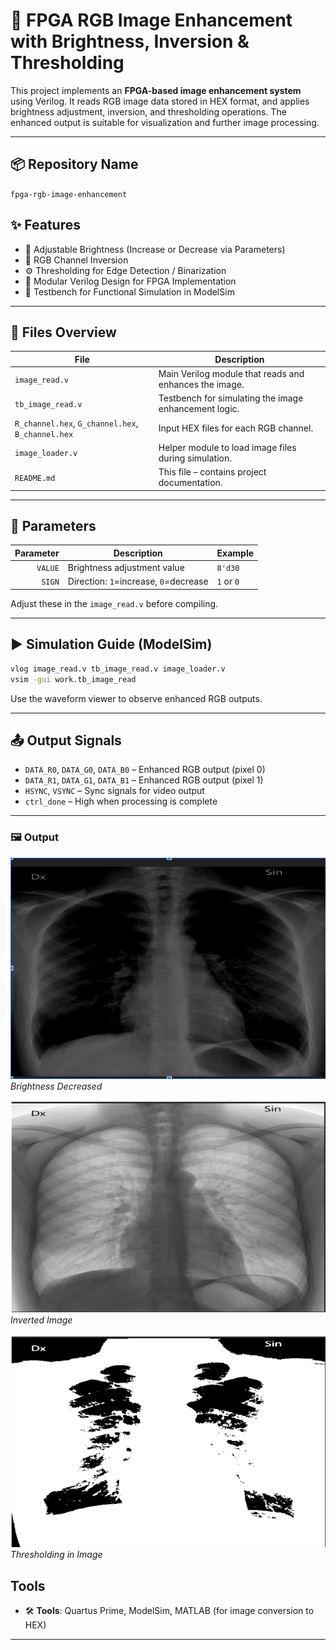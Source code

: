 
# 🎨 FPGA RGB Image Enhancement with Brightness, Inversion & Thresholding

This project implements an **FPGA-based image enhancement system** using Verilog. It reads RGB image data stored in HEX format, and applies brightness adjustment, inversion, and thresholding operations. The enhanced output is suitable for visualization and further image processing.

---

## 📦 Repository Name

`fpga-rgb-image-enhancement`


## ✨ Features

- 🔆 Adjustable Brightness (Increase or Decrease via Parameters)
- 🎨 RGB Channel Inversion
- ⚙️ Thresholding for Edge Detection / Binarization
- 🧱 Modular Verilog Design for FPGA Implementation
- 🧪 Testbench for Functional Simulation in ModelSim

---

## 📁 Files Overview

| File               | Description                                                             |
|--------------------|-------------------------------------------------------------------------|
| `image_read.v`     | Main Verilog module that reads and enhances the image.                  |
| `tb_image_read.v`  | Testbench for simulating the image enhancement logic.                   |
| `R_channel.hex`, `G_channel.hex`, `B_channel.hex` | Input HEX files for each RGB channel.      |
| `image_loader.v`   | Helper module to load image files during simulation.                    |
| `README.md`        | This file – contains project documentation.                             |

---

## 🔧 Parameters

| Parameter | Description                    | Example         |
|----------:|-------------------------------|-----------------|
| `VALUE`   | Brightness adjustment value   | `8'd30`         |
| `SIGN`    | Direction: `1`=increase, `0`=decrease | `1` or `0` |

Adjust these in the `image_read.v` before compiling.

---

## ▶️ Simulation Guide (ModelSim)

```bash
vlog image_read.v tb_image_read.v image_loader.v
vsim -gui work.tb_image_read
```

Use the waveform viewer to observe enhanced RGB outputs.

---

## 📤 Output Signals

- `DATA_R0`, `DATA_G0`, `DATA_B0` – Enhanced RGB output (pixel 0)
- `DATA_R1`, `DATA_G1`, `DATA_B1` – Enhanced RGB output (pixel 1)
- `HSYNC`, `VSYNC` – Sync signals for video output
- `ctrl_done` – High when processing is complete

---
### 🖼️ Output


![Sample 1](img1.png)  
*Brightness Decreased*

![Sample 2](img2.png)  
*Inverted Image*

![Sample 3](img3.png)  
*Thresholding in Image*




##  Tools

 
- 🛠️ **Tools**: Quartus Prime, ModelSim, MATLAB (for image conversion to HEX)

---



